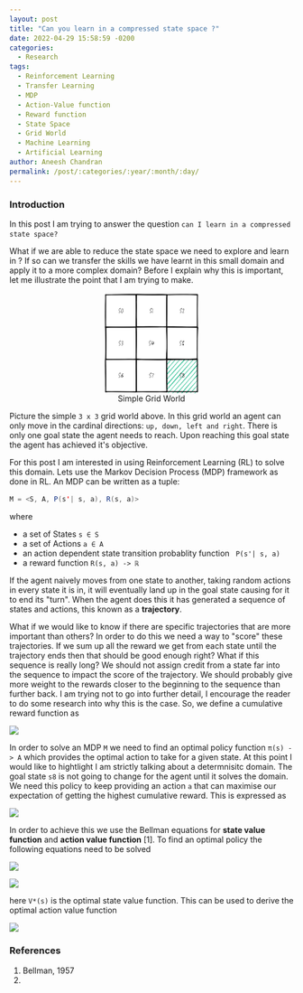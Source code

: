 ```yaml
---
layout: post
title: "Can you learn in a compressed state space ?"
date: 2022-04-29 15:58:59 -0200
categories:
  - Research
tags:
  - Reinforcement Learning
  - Transfer Learning
  - MDP
  - Action-Value function
  - Reward function
  - State Space
  - Grid World
  - Machine Learning
  - Artificial Learning
author: Aneesh Chandran
permalink: /post/:categories/:year/:month/:day/
---
```


### Introduction

In this post I am trying to answer the question `can I learn in a compressed state space?`

What if we are able to reduce the state space we need to explore and learn in ? If so can we transfer the skills we have learnt in this small domain and apply it to a more complex domain? Before I explain why this is important, let me illustrate the point that I am trying to make.

<figure>
<img 
    style="display: block; 
           margin-left: auto;
           margin-right: auto;
           width: 40%;"
    src="/assets/gridworld.png" 
    alt="Simple Grid world"/>
<figurecaption style="display: block; 
           margin-left: auto;
           margin-right:auto;
           text-align: center;">Simple Grid World</figurecaption>
</figure>

Picture the simple `3 x 3` grid world above. In this grid world an agent can only move in the cardinal directions: `up, down, left and right`. There is only one goal state the agent needs to reach. Upon reaching this goal state the agent has achieved it's objective. 

For this post I am interested in using Reinforcement Learning (RL) to solve this domain. Lets use the Markov Decision Process (MDP) framework as done in RL. An MDP can be written as a tuple:
```java
M = <S, A, P(s'| s, a), R(s, a)>
```
where 

- a set of States `s ∈ S`
- a set of Actions `a ∈ A`
- an action dependent state transition probablity function `` P(s'| s, a)``
- a reward function `R(s, a) -> ℝ `

If the agent naively moves from one state to another, taking random actions in every state it is in, it will eventually land up in the goal state causing for it to end its "turn". When the agent does this it has generated a sequence of states and actions, this known as a **trajectory**. 

What if we would like to know if there are specific trajectories that are more important than others? In order to do this we need a way to "score" these trajectories. If we sum up all the reward we get from each state until the trajectory ends then that should be good enough right? What if this sequence is really long? We should not assign credit from a state far into the sequence to impact the score of the trajectory. We should probably give more weight to the rewards closer to the beginning to the sequence than further back. I am trying not to go into further detail, I encourage the reader to do some research into why this is the case. So, we define a cumulative reward function as 

<img src="https://latex.codecogs.com/gif.latex?G = \sum^T_{t=0}\gamma^t R(s_t, a_t)"
style="display: block; 
           margin-left: auto;
           margin-right: auto;"/>

In order to solve an MDP `M` we need to find an optimal policy function `π(s) -> A` which provides the optimal action to take for a given state. At this point I would like to hightlight I am strictly talking about a determnisitc domain. The goal state `s8` is not going to change for the agent until it solves the domain. We need this policy to keep providing an action `a` that can maximise our expectation of getting the highest cumulative reward. This is expressed as

<img src="https://latex.codecogs.com/gif.latex?E_{p(s_1:T, a_1:T)}[\sum^T_{t=0} \gamma^t R(s_t, a_t)|\pi] "
style="display: block; 
           margin-left: auto;
           margin-right: auto;"/>

In order to achieve this we use the Bellman equations for **state value function** and **action value function** [1]. To find an optimal policy the following equations need to be solved

<img src="https://latex.codecogs.com/gif.latex?\pi(s) = argmax \{R(s,a) + \gamma \sum_{s'} P(s' | s, a)V(s') \} "
style="display: block; 
           margin-left: auto;
           margin-right: auto;"/>

<img src="https://latex.codecogs.com/gif.latex?V^*(s) = max \{R(s,a) + \gamma \sum_{s'} P(s' | s, \pi(s))V^*(s') \} "
style="display: block; 
           margin-left: auto;
           margin-right: auto;"/>

here `V*(s)` is the optimal state value function. This can be used to derive the optimal action value function 

<img src="https://latex.codecogs.com/gif.latex?Q^*(s,a) = \gamma \sum_{s'} P(s' | s, a)V^*(s') \} "
style="display: block; 
           margin-left: auto;
           margin-right: auto;"/>



### References
1. Bellman, 1957
2. 